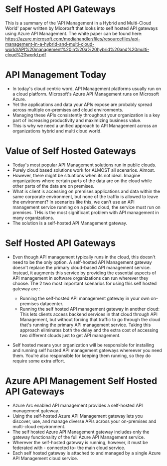 # Self Hosted API Gateways

This is a summary of the 'API Management in a Hybrid and Multi-Cloud World' paper written by Micorosft that looks into self hosted API gateways using Azure API Management. The white paper can be found here: https://azure.microsoft.com/mediahandler/files/resourcefiles/api-management-in-a-hybrid-and-multi-cloud-world/API%20management%20in%20a%20hybrid%20and%20multi-cloud%20world.pdf

# API Management Today

- In today's cloud centric word, API Management platforms usually run on a cloud platform. Microsoft's Azure API Management runs on Microsoft Azure. 
- Yet the applications and data your APIs expose are probably spread across multiple on-premises and cloud environments. 
- Managing these APIs consistently throughout your organization is a key part of increasing productivity and maximizing business value.
- This is why we need a unified approach to API Management across an organizations hybrid and multi cloud world.

# Value of Self Hosted Gateways

- Today's most popular API Management solutions run in public clouds. 
- Purely cloud based solutions work for ALMOST all scenarios. Almost.
- However, there might be situations when its not ideal. Imagine organizations where certain parts of the data are on the cloud while other parts of the data are on premises. 
- What is client is accessing on premises applications and data within the same corporate environment, but none of the traffix is allowed to leave the environment? In scenarios like this, we can't use an API management service running on a public cloud, the service must run on premises. THis is the most significant problem with API management in many organizations.
- The solution is a self-hosted API Management gateway.

# Self Hosted API Gateways

- Even though API management typically runs in the cloud, this doesn't need to be the only option. A self-hosted API Management gateway doesn't replace the primary cloud-based API management service. Instead, it augments this service by providing the essential aspects of API management in software organizations can run wherever they choose. The 2 two most important scenarios for using this self hosted gateway are :
  - Running the self-hosted API management gateway in your own on-premises datacenter.
  - Running the self hosted API management gateway in another cloud: This lets clients access backend services in that cloud through API Management, but without forcing that traffic to go through the cloud that's running the primary API management service. Taking this approach eliminates both the delay and the extra cost of accessing two different clouds just to get API management.
  
- Self hosted means your organization will be responsible for installing and running self hosted API management gateways whereever you need them. You're also responsible for keeping them running, so they do require some extra effort.

# Azure API Management Self Hosted API Gateways

- Azure Arc enabled API management provides a self-hosted API management gateway.
- Using the self-hosted Azure API Management gateway lets you discover, use, and manage diverse APIs across your on-premises and multi-cloud enjvironment.
- The self hosted Azure API Management gateway includes only the gateway functionality of the full Azure API Management service.
- Wherever the self-hosted gateway is running, however, it must be federated with - connected to- the main cloud service.
- Each self hosted gateway is attached to and managed by a single Azure API Management cloud service.



  
  
